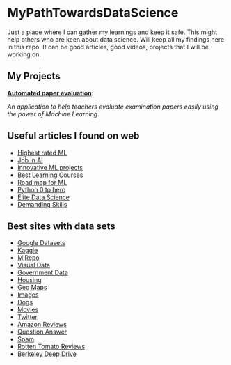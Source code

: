 # MyPathTowardsDataScience

Just a place where I can gather my learnings and keep it safe. This might help others who are keen about data science. Will keep all my findings here in this repo. It can be good articles, good videos, projects that I will be working on.

## My Projects

[**Automated paper evaluation**](https://github.com/KashyapBhat/AumatedPaperEvaluation):

*An application to help teachers evaluate examination papers easily using the power of Machine Learning.*

## Useful articles I found on web
  * [Highest rated ML](https://towardsdatascience.com/highest-rated-ml-projects-on-github-694486293512)
  * [Job in AI](https://towardsdatascience.com/how-to-get-a-job-in-ai-with-no-experience-16526874165d)
  * [Innovative ML projects](https://www.analyticsvidhya.com/blog/2019/08/7-innovative-machine-learning-github-projects-in-python/)
  * [Best Learning Courses](https://www.learndatasci.com/best-data-science-online-courses/)
  * [Road map for ML](https://www.reddit.com/r/learnmachinelearning/comments/cxrpjz/a_clear_roadmap_for_mldl/eyn8cna/?utm_source=share&utm_medium=web2x)
  * [Python 0 to hero](quora.com/If-you-are-mentoring-someone-to-become-a-data-scientist-using-Python-from-0-knowledge-what-would-the-learning-path-look-like)
  * [Elite Data Science](https://elitedatascience.com/)
  * [Demanding Skills](https://towardsdatascience.com/the-most-in-demand-skills-for-data-scientists-4a4a8db896db?_branch_match_id=704784754788833271)
  
## Best sites with data sets
  * [Google Datasets](https://toolbox.google.com/datasetsearch)
  * [Kaggle](https://www.kaggle.com/)
  * [MlRepo](http://mlr.cs.umass.edu/ml/)
  * [Visual Data](https://www.visualdata.io/)
  * [Government Data](https://www.data.gov/)
  * [Housing](https://www.cs.toronto.edu/~delve/data/boston/bostonDetail.html)
  * [Geo Maps](https://www.kaggle.com/xiuchengwang/python-dataset-download)
  * [Images](https://ai.googleblog.com/2016/09/introducing-open-images-dataset.html)
  * [Dogs](http://vision.stanford.edu/aditya86/ImageNetDogs/)
  * [Movies](http://ai.stanford.edu/~amaas/data/sentiment/)
  * [Twitter](https://www.kaggle.com/crowdflower/twitter-airline-sentiment)
  * [Amazon Reviews](https://snap.stanford.edu/data/web-Amazon.html)
  * [Question Answer](https://hotpotqa.github.io/index.html)
  * [Spam](http://www.dt.fee.unicamp.br/~tiago/smsspamcollection/)
  * [Rotten Tomato Reviews](https://drive.google.com/file/d/1w1TsJB-gmIkZ28d1j7sf1sqcPmHXw352/view)
  * [Berkeley Deep Drive](https://bdd-data.berkeley.edu/)
  

